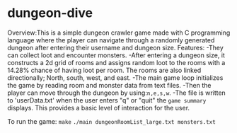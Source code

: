 # dungeon-dive

Overview:This is a simple dungeon crawler game made with C programming language where the player can navigate through a randomly generated dungeon after entering their username and dungeon size.
Features:
-They can collect loot and encounter monsters.
-After entering a dungeon size, it constructs a 2d grid of rooms and assigns random loot to the rooms with a 14.28% chance of having loot per room. The rooms are also linked directionally; North, south, west, and east.
-The main game loop initializes the game by reading room and monster data from text files.
-Then the player can move through the dungeon by using:`n,e,s,w`.
-The file is written to 'userData.txt' when the user enters "q" or "quit" the `game summary` displays. This provides a basic level of interaction for the user.

To run the game:
`make`
`./main dungeonRoomList_large.txt monsters.txt`
